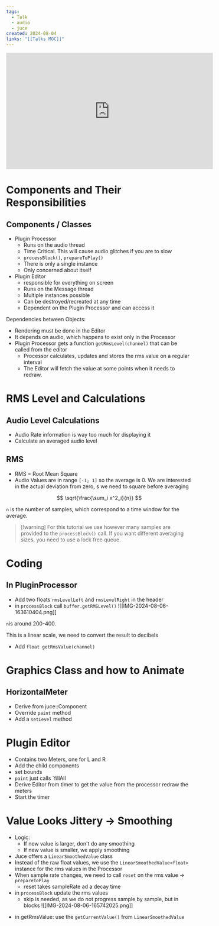 ```yaml
---
tags:
  - Talk
  - audio
  - juce
created: 2024-08-04
links: "[[Talks MOC]]"
---
```


<iframe width="560" height="315" src="https://www.youtube.com/embed/ILMdPjFQ9ps?si=5aVMPgJXQPfv0Mwf" title="YouTube video player" frameborder="0" allow="accelerometer; autoplay; clipboard-write; encrypted-media; gyroscope; picture-in-picture; web-share" referrerpolicy="strict-origin-when-cross-origin" allowfullscreen></iframe>

# Components and Their Responsibilities

## Components / Classes

- Plugin Processor
	- Runs on the audio thread
	- Time Critical. This will cause audio glitches if you are to slow
	- `processBlock()`, `prepareToPlay()`
	- There is only a single instance
	- Only concerned about itself
- Plugin Editor
	- responsible for everything on screen
	- Runs on the Message thread
	- Multiple instances possible
	- Can be destroyed/recreated at any time
	- Dependent on the Plugin Processor and can access it

Dependencies between Objects:
- Rendering must be done in the Editor
- It depends on audio, which happens to exist only in the Processor
- Plugin Processor gets a function `getRmsLevel(channel)` that can be called from the editor
	- Processor calculates, updates and stores the rms value on a regular interval
	- The Editor will fetch the value at some points when it needs to redraw.

# RMS Level and Calculations

## Audio Level Calculations

- Audio Rate information is way too much for displaying it
- Calculate an averaged audio level

## RMS

- RMS = Root Mean Square
- Audio Values are in range `[-1; 1]` so the average is 0. We are interested in the actual deviation from zero, s we need to square before averaging

$$
\sqrt{\frac{\sum_i x^2_i}{n}}
$$

`n` is the number of samples, which correspond to a time window for the average.

> [!warning] For this tutorial we use however many samples are provided to the `processBlock()` call. If you want different averaging sizes, you need to use a lock free queue.

# Coding

## In PluginProcessor

- Add two floats `rmsLevelLeft` and `rmsLevelRight` in the header
- in `processBlock` call `buffer.getRMSLevel()`
![[IMG-2024-08-06-163610404.png]]

`n`is around 200-400.

This is a linear scale, we need to convert the result to decibels

- Add `float getRmsValue(channel)`

# Graphics Class and how to Animate

## HorizontalMeter

- Derive from juce::Component
- Override `paint` method
- Add a `setLevel` method

# Plugin Editor

- Contains two Meters, one for L and R
- Add the child components
- set bounds
- `paint` just calls `fillAll
- Derive Editor from timer to get the value from the processor redraw the meters
- Start the timer

# Value Looks Jittery -> Smoothing

- Logic:
	- If new value is larger, don't do any smoothing
	- If new value is smaller, we apply smoothing
- Juce offers a `LinearSmoothedValue` class
- Instead of the raw float values, we use the `LinearSmoothedValue<float>` instance for the rms values in the Processor
- When sample rate changes, we need to call `reset` on the rms value -> `prepareToPlay`
	- reset takes sampleRate ad a decay time
- in `processBlock` update the rms values
	- skip is needed, as we do not progress sample by sample, but in blocks
![[IMG-2024-08-06-165742025.png]]


* in getRmsValue: use the `getCurrentValue()` from `LinearSmoothedValue`